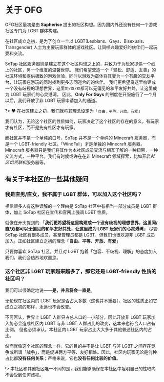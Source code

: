 # 关于 OFG

OFG社区最初是由 **Sapherise** 提出的社区构想。因为国内外还没有任何一个游戏社区专门为 LGBT 群体构建。

在社区成立之初，是为了创立一个以 LGBT(Lesbians、Gays、Bisexuals、Transgender) 人士为主要玩家群体的游戏社区。让同样兴趣爱好的伙伴们一起玩耍和交流。

 SoTap 社区服务器则是建立在这个社区构想之上的，并致力于为玩家提供一个线上的社区，另一个维度的温馨世界。
 我们希望营造一个「轻松、舒适、友善」的社区环境和提供极致的游戏体验，同时以游戏为载体将其变为一个有趣的交友平台，让玩家在游玩的同时找到更多志同道合的的伙伴。
 我们更希望将这里构建成一个没有歧视的理想世界，这里`同/直/双`都可以无偏见的和平友好共处，让这里成为 LGBT 玩家们的心灵港湾。
 因此，**Only For Gays** 的制度在开服施行了一个月以后，我们开放了非 LGBT 玩家申请加入的通道。

?> ❤️ 在社区建立之初，我们就将其理念设定为「`自由、平等、开放、有爱`」

我们认为，无论这个社区的性质如何，玩家决定了这个社区的存在的意义。有玩家才有社区，而不是先有社区才有玩家。

而社区并不是一个单纯的口号，SoTap 并不是一个单纯的 Minecraft 服务器，而是一个 LGBT-friendly 社区。「WindFall」才是单独的 Minecraft 服务器。Minecraft 服务器只是我们将其作为本社区成员交流与相互了解的一种纽带，一种交流方式，一种平台。我们有时候或许在在非 Minecraft 领域探索，比如开启*社区饥荒联机*服务器等。

## 有关于本社区的一些其他疑问

### 我是直男/直女，我不属于 LGBT 群体，可以加入这个社区吗？

相信很多人有这种误解的一个理由是 SoTap 社区中有相当一部分成员是 LGBT 群体，加上 SoTap 社区在宣传和官网上强调 LGBT 性质。

就像在开头提到的:「**我们更希望将这里构建成一个没有歧视的理想世界，这里同/直/双都可以无偏见的和平友好共处，让这里成为 LGBT 玩家们的心灵港湾**」
尽管 SoTap 社区有很多成员，甚至管理员都是 LGBT，但我们也很欢迎非 LGBT 成员加入。正如社区建立之初的理念「**自由、平等、开放、有爱**」

只要你喜欢 SoTap 社区，并且对 LGBT 抱着「包容、不歧视、理解」的态度加入我们，我们会热烈地欢迎您。

### 这个社区非 LGBT 玩家越来越多了，那它还是 LGBT-friendly 性质的社区吗？

我们可以很确定地说——**是，并且将会一直是**。

无论现在社区内的 LGBT 玩家是否占大多数（这也并不重要），社区的性质正如它成立之初的那样，永远也不会改变。

不可否认，世界上 LGBT 人群只占总人口的一小部分，因此开放非 LGBT 玩家加入势必会造成社区内 LGBT 与非 LGBT 人群占比的改变，这本来也符合人口占有比例。
但也必须承认，本社区内 LGBT 玩家占比大大多于其他普通社区内的占比。

然而就像这个社区的理念一样，它的目的并不是让 LGBT 与非 LGBT 之间存在竞争或所谓「战争」，而是促进两方平等、友好相处。因此，社区内玩家无论是何种占比都**没有任何关系**；严格来说，它也**没有任何比较的价值**。

!> 本社区和其他社区唯一不同的是，我们能够确保在本社区中坦明自己的性取向不会受到任何歧视。
